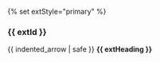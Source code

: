 {% set extStyle="primary" %}

### <span class="badge rounded-pill bg-{{ extStyle }}">{{ extId }}</span>
{{ indented_arrow | safe }} **{{ extHeading }}**</span>
